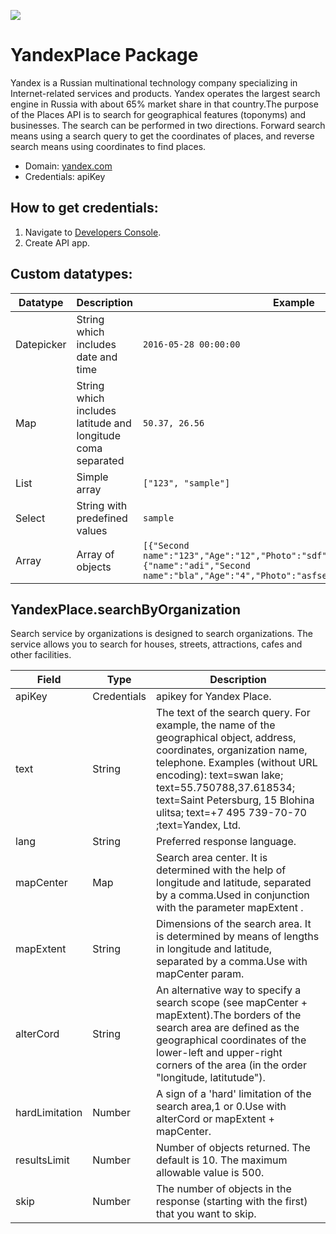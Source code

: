 [![](https://scdn.rapidapi.com/RapidAPI_banner.png)](https://rapidapi.com/package/Yandex/functions?utm_source=RapidAPIGitHub_YandexFunctions&utm_medium=button&utm_content=RapidAPI_GitHub)

# YandexPlace Package
Yandex is a Russian multinational technology company specializing in Internet-related services and products. Yandex operates the largest search engine in Russia with about 65% market share in that country.The purpose of the Places API is to search for geographical features (toponyms) and businesses.
                                                                                                                                                                                                             The search can be performed in two directions. Forward search means using a search query to get the coordinates of places, and reverse search means using coordinates to find places.
* Domain: [yandex.com](https://yandex.com)
* Credentials: apiKey

## How to get credentials:
1. Navigate to [Developers Console](https://developer.tech.yandex.com/keys).
2. Create API app.

## Custom datatypes:
  |Datatype|Description|Example
  |--------|-----------|----------
  |Datepicker|String which includes date and time|```2016-05-28 00:00:00```
  |Map|String which includes latitude and longitude coma separated|```50.37, 26.56```
  |List|Simple array|```["123", "sample"]```
  |Select|String with predefined values|```sample```
  |Array|Array of objects|```[{"Second name":"123","Age":"12","Photo":"sdf","Draft":"sdfsdf"},{"name":"adi","Second name":"bla","Age":"4","Photo":"asfserwe","Draft":"sdfsdf"}] ```



## YandexPlace.searchByOrganization
Search service by organizations is designed to search organizations. The service allows you to search for houses, streets, attractions, cafes and other facilities.

| Field  | Type       | Description
|--------|------------|----------
| apiKey | Credentials| apikey for Yandex Place.
| text   | String     | The text of the search query. For example, the name of the geographical object, address, coordinates, organization name, telephone. Examples (without URL encoding): text=swan lake; text=55.750788,37.618534; text=Saint Petersburg, 15 Blohina ulitsa; text=+7 495 739-70-70 ;text=Yandex, Ltd.
| lang   | String     | Preferred response language.
| mapCenter     | Map        | Search area center. It is determined with the help of longitude and latitude, separated by a comma.Used in conjunction with the parameter mapExtent .
| mapExtent    | String     | Dimensions of the search area. It is determined by means of lengths in longitude and latitude, separated by a comma.Use with mapCenter param.
| alterCord   | String     | An alternative way to specify a search scope (see mapCenter + mapExtent).The borders of the search area are defined as the geographical coordinates of the lower-left and upper-right corners of the area (in the order "longitude, latitutude").
| hardLimitation   | Number     | A sign of a 'hard' limitation of the search area,1 or 0.Use with alterCord or mapExtent + mapCenter.
| resultsLimit| Number     | Number of objects returned. The default is 10. The maximum allowable value is 500.
| skip   | Number     | The number of objects in the response (starting with the first) that you want to skip.
